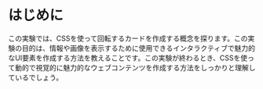 # はじめに

この実験では、CSSを使って回転するカードを作成する概念を探ります。この実験の目的は、情報や画像を表示するために使用できるインタラクティブで魅力的なUI要素を作成する方法を教えることです。この実験が終わるとき、CSSを使って動的で視覚的に魅力的なウェブコンテンツを作成する方法をしっかりと理解しているでしょう。
